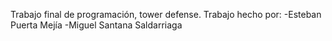 Trabajo final de programación, tower defense.
Trabajo hecho por:
     -Esteban Puerta Mejía
     -Miguel Santana Saldarriaga
